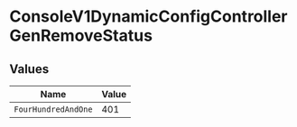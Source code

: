 # ConsoleV1DynamicConfigControllerGenRemoveStatus


## Values

| Name                | Value               |
| ------------------- | ------------------- |
| `FourHundredAndOne` | 401                 |